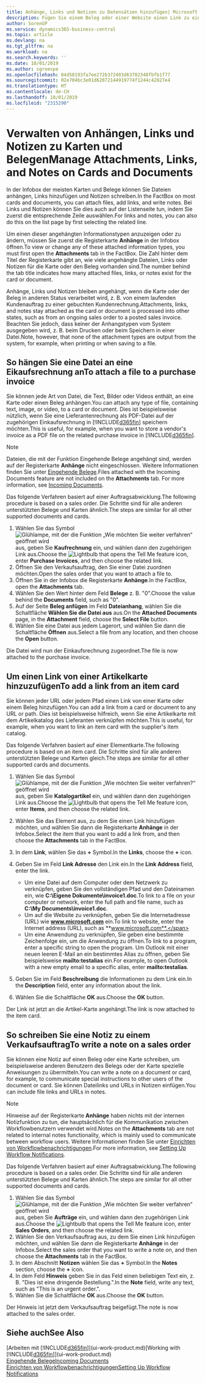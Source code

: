```yaml
---
title: Anhänge, Links und Notizen zu Datensätzen hinzufügen| Microsoft Docs
description: Fügen Sie einem Beleg oder einer Website einen Link zu einem bestimmten Datensatz hinzu, beispielsweise zu einer Debitorenkarte oder einem Beleg.
author: SorenGP
ms.service: dynamics365-business-central
ms.topic: article
ms.devlang: na
ms.tgt_pltfrm: na
ms.workload: na
ms.search.keywords: ''
ms.date: 10/01/2019
ms.author: sgroespe
ms.openlocfilehash: 84d58193fa7ee272b372403d63702348fbfb1f77
ms.sourcegitcommit: 02e704bc3e01d62072144919774f1244c42827e4
ms.translationtype: HT
ms.contentlocale: de-CH
ms.lasthandoff: 10/01/2019
ms.locfileid: "2315290"
---
```

# <a name="manage-attachments-links-and-notes-on-cards-and-documents"></a><span data-ttu-id="0bc50-103">Verwalten von Anhängen, Links und Notizen zu Karten und Belegen</span><span class="sxs-lookup"><span data-stu-id="0bc50-103">Manage Attachments, Links, and Notes on Cards and Documents</span></span>

<span data-ttu-id="0bc50-104">In der Infobox der meisten Karten und Belege können Sie Dateien anhängen, Links hinzufügen und Notizen schreiben.</span><span class="sxs-lookup"><span data-stu-id="0bc50-104">In the FactBox on most cards and documents, you can attach files, add links, and write notes.</span></span> <span data-ttu-id="0bc50-105">Bei Links und Notizen können Sie dies auch auf der Listenseite tun, indem Sie zuerst die entsprechende Zeile auswählen.</span><span class="sxs-lookup"><span data-stu-id="0bc50-105">For links and notes, you can also do this on the list page by first selecting the related line.</span></span>

<span data-ttu-id="0bc50-106">Um einen dieser angehängten Informationstypen anzuzeigen oder zu ändern, müssen Sie zuerst die Registerkarte **Anhänge** in der Infobox öffnen.</span><span class="sxs-lookup"><span data-stu-id="0bc50-106">To view or change any of these attached information types, you must first open the **Attachments** tab in the FactBox.</span></span> <span data-ttu-id="0bc50-107">Die Zahl hinter dem Titel der Registerkarte gibt an, wie viele angehängte Dateien, Links oder Notizen für die Karte oder den Beleg vorhanden sind.</span><span class="sxs-lookup"><span data-stu-id="0bc50-107">The number behind the tab title indicates how many attached files, links, or notes exist for the card or document.</span></span>

<span data-ttu-id="0bc50-108">Anhänge, Links und Notizen bleiben angehängt, wenn die Karte oder der Beleg in anderen Status verarbeitet wird, z. B. von einem laufenden Kundenauftrag zu einer gebuchten Kundenrechnung.</span><span class="sxs-lookup"><span data-stu-id="0bc50-108">Attachments, links, and notes stay attached as the card or document is processed into other states, such as from an ongoing sales order to a posted sales invoice.</span></span> <span data-ttu-id="0bc50-109">Beachten Sie jedoch, dass keiner der Anhangstypen vom System ausgegeben wird, z. B. beim Drucken oder beim Speichern in einer Datei.</span><span class="sxs-lookup"><span data-stu-id="0bc50-109">Note, however, that none of the attachment types are output from the system, for example, when printing or when saving to a file.</span></span>

## <a name="to-attach-a-file-to-a-purchase-invoice"></a><span data-ttu-id="0bc50-110">So hängen Sie eine Datei an eine Eikaufsrechnung an</span><span class="sxs-lookup"><span data-stu-id="0bc50-110">To attach a file to a purchase invoice</span></span>
<span data-ttu-id="0bc50-111">Sie können jede Art von Datei, die Text, Bilder oder Videos enthält, an eine Karte oder einen Beleg anhängen.</span><span class="sxs-lookup"><span data-stu-id="0bc50-111">You can attach any type of file, containing text, image, or video, to a card or document.</span></span> <span data-ttu-id="0bc50-112">Dies ist beispielsweise nützlich, wenn Sie eine Lieferantenrechnung als PDF-Datei auf der zugehörigen Einkaufsrechnung in [!INCLUDE[d365fin](includes/d365fin_md.md)] speichern möchten.</span><span class="sxs-lookup"><span data-stu-id="0bc50-112">This is useful, for example, when you want to store a vendor's invoice as a PDF file on the related purchase invoice in [!INCLUDE[d365fin](includes/d365fin_md.md)].</span></span>

> [!NOTE]
> <span data-ttu-id="0bc50-113">Dateien, die mit der Funktion Eingehende Belege angehängt sind, werden auf der Registerkarte **Anhänge** nicht eingeschlossen. Weitere Informationen finden Sie unter [Eingehende Belege](across-income-documents.md).</span><span class="sxs-lookup"><span data-stu-id="0bc50-113">Files attached with the Incoming Documents feature are not included on the **Attachments** tab. For more information, see [Incoming Documents](across-income-documents.md).</span></span>

<span data-ttu-id="0bc50-114">Das folgende Verfahren basiert auf einer Auftragsabwicklung.</span><span class="sxs-lookup"><span data-stu-id="0bc50-114">The following procedure is based on a sales order.</span></span> <span data-ttu-id="0bc50-115">Die Schritte sind für alle anderen unterstützten Belege und Karten ähnlich.</span><span class="sxs-lookup"><span data-stu-id="0bc50-115">The steps are similar for all other supported documents and cards.</span></span>

1. <span data-ttu-id="0bc50-116">Wählen Sie das Symbol ![Glühlampe, mit der die Funktion „Wie möchten Sie weiter verfahren“ geöffnet wird](media/ui-search/search_small.png "Wie möchten Sie weiter verfahren?") aus, geben Sie **Kaufrechnung** ein, und wählen dann den zugehörigen Link aus.</span><span class="sxs-lookup"><span data-stu-id="0bc50-116">Choose the ![Lightbulb that opens the Tell Me feature](media/ui-search/search_small.png "Tell me what you want to do") icon, enter **Purchase Invoices**, and then choose the related link.</span></span>
2. <span data-ttu-id="0bc50-117">Öffnen Sie den Verkaufsauftrag, den Sie einer Datei zuordnen möchten.</span><span class="sxs-lookup"><span data-stu-id="0bc50-117">Open the sales order that you want to attach a file to.</span></span>
3. <span data-ttu-id="0bc50-118">Öffnen Sie in der Infobox die Registerkarte **Anhänge**.</span><span class="sxs-lookup"><span data-stu-id="0bc50-118">In the FactBox, open the **Attachments** tab.</span></span>
4. <span data-ttu-id="0bc50-119">Wählen Sie den Wert hinter dem Feld **Belege** z. B. "0".</span><span class="sxs-lookup"><span data-stu-id="0bc50-119">Choose the value behind the **Documents** field, such as "0".</span></span>
5. <span data-ttu-id="0bc50-120">Auf der Seite **Beleg anfügen** im Feld **Dateianhang**, wählen Sie die Schaltfläche **Wählen Sie die Datei aus** aus.</span><span class="sxs-lookup"><span data-stu-id="0bc50-120">On the **Attached Documents** page, in the **Attachment** field, choose the **Select File** button.</span></span>
5. <span data-ttu-id="0bc50-121">Wählen Sie eine Datei aus jedem Lagerort, und wählen Sie dann die Schaltfläche **Öffnen** aus.</span><span class="sxs-lookup"><span data-stu-id="0bc50-121">Select a file from any location, and then choose the **Open** button.</span></span>

<span data-ttu-id="0bc50-122">Die Datei wird nun der Einkaufsrechnung zugeordnet.</span><span class="sxs-lookup"><span data-stu-id="0bc50-122">The file is now attached to the purchase invoice.</span></span>

## <a name="to-add-a-link-from-an-item-card"></a><span data-ttu-id="0bc50-123">Um einen Link von einer Artikelkarte hinzuzufügen</span><span class="sxs-lookup"><span data-stu-id="0bc50-123">To add a link from an item card</span></span>
<span data-ttu-id="0bc50-124">Sie können jeder URL oder jedem Pfad einen Link von einer Karte oder einem Beleg hinzufügen.</span><span class="sxs-lookup"><span data-stu-id="0bc50-124">You can add a link from a card or document to any URL or path.</span></span> <span data-ttu-id="0bc50-125">Dies ist beispielsweise hilfreich, wenn Sie eine Artikelkarte mit dem Artikelkatalog des Lieferanten verknüpfen möchten.</span><span class="sxs-lookup"><span data-stu-id="0bc50-125">This is useful, for example, when you want to link an item card with the supplier's item catalog.</span></span>

<span data-ttu-id="0bc50-126">Das folgende Verfahren basiert auf einer Elementkarte.</span><span class="sxs-lookup"><span data-stu-id="0bc50-126">The following procedure is based on an item card.</span></span> <span data-ttu-id="0bc50-127">Die Schritte sind für alle anderen unterstützten Belege und Karten gleich.</span><span class="sxs-lookup"><span data-stu-id="0bc50-127">The steps are similar for all other supported cards and documents.</span></span>

1. <span data-ttu-id="0bc50-128">Wählen Sie das Symbol ![Glühlampe, mit der die Funktion „Wie möchten Sie weiter verfahren?“ geöffnet wird](media/ui-search/search_small.png "Wie möchten Sie weiter verfahren?") aus, geben Sie **Katalogartikel** ein, und wählen dann den zugehörigen Link aus.</span><span class="sxs-lookup"><span data-stu-id="0bc50-128">Choose the ![Lightbulb that opens the Tell Me feature](media/ui-search/search_small.png "Tell me what you want to do") icon, enter **Items**, and then choose the related link.</span></span>
2. <span data-ttu-id="0bc50-129">Wählen Sie das Element aus, zu dem Sie einen Link hinzufügen möchten, und wählen Sie dann die Registerkarte **Anhänge** in der Infobox.</span><span class="sxs-lookup"><span data-stu-id="0bc50-129">Select the item that you want to add a link from, and then choose the **Attachments** tab in the FactBox.</span></span>
3. <span data-ttu-id="0bc50-130">In dem **Link**, wählen Sie das **+** Symbol.</span><span class="sxs-lookup"><span data-stu-id="0bc50-130">In the **Links**, choose the **+** icon.</span></span>
4. <span data-ttu-id="0bc50-131">Geben Sie im Feld **Link Adresse** den Link ein.</span><span class="sxs-lookup"><span data-stu-id="0bc50-131">In the **Link Address** field, enter the link.</span></span>

    - <span data-ttu-id="0bc50-132">Um eine Datei auf dem Computer oder dem Netzwerk zu verknüpfen, geben Sie den vollständigen Pfad und den Dateinamen ein, wie **C:\Eigene Dokumente\invoice1.doc**.</span><span class="sxs-lookup"><span data-stu-id="0bc50-132">To link to a file on your computer or network, enter the full path and file name, such as **C:\My Documents\invoice1.doc**.</span></span>
    - <span data-ttu-id="0bc50-133">Um auf die Website zu verknüpfen, geben Sie die Internetadresse (URL) wie **www.microsoft.com** ein.</span><span class="sxs-lookup"><span data-stu-id="0bc50-133">To link to website, enter the Internet address (URL), such as **www.microsoft.com**.</span></span>
    - <span data-ttu-id="0bc50-134">Um eine Anwendung zu verknüpfen, Sie geben eine bestimmte Zeichenfolge ein, um die Anwendung zu öffnen.</span><span class="sxs-lookup"><span data-stu-id="0bc50-134">To link to a program, enter a specific string to open the program.</span></span> <span data-ttu-id="0bc50-135">Um Outlook mit einer neuen leeren E-Mail an ein bestimmtes Alias zu öffnen, geben Sie beispielsweise **mailto:testalias** ein.</span><span class="sxs-lookup"><span data-stu-id="0bc50-135">For example, to open Outlook with a new empty email to a specific alias, enter **mailto:testalias**.</span></span>  

5. <span data-ttu-id="0bc50-136">Geben Sie im Feld **Beschreibung** die Informationen zu dem Link ein.</span><span class="sxs-lookup"><span data-stu-id="0bc50-136">In the **Description** field, enter any information about the link.</span></span>  
6. <span data-ttu-id="0bc50-137">Wählen Sie die Schaltfläche **OK** aus.</span><span class="sxs-lookup"><span data-stu-id="0bc50-137">Choose the **OK** button.</span></span>

<span data-ttu-id="0bc50-138">Der Link ist jetzt an die Artikel-Karte angehängt.</span><span class="sxs-lookup"><span data-stu-id="0bc50-138">The link is now attached to the item card.</span></span>  

## <a name="to-write-a-note-on-a-sales-order"></a><span data-ttu-id="0bc50-139">So schreiben Sie eine Notiz zu einem Verkaufsauftrag</span><span class="sxs-lookup"><span data-stu-id="0bc50-139">To write a note on a sales order</span></span>
<span data-ttu-id="0bc50-140">Sie können eine Notiz auf einen Beleg oder eine Karte schreiben, um beispielsweise anderen Benutzern des Belegs oder der Karte spezielle Anweisungen zu übermitteln.</span><span class="sxs-lookup"><span data-stu-id="0bc50-140">You can write a note on a document or card, for example, to communicate special instructions to other users of the document or card.</span></span> <span data-ttu-id="0bc50-141">Sie können Dateilinks und URLs in Notizen einfügen.</span><span class="sxs-lookup"><span data-stu-id="0bc50-141">You can include file links and URLs in notes.</span></span>

> [!NOTE]
> <span data-ttu-id="0bc50-142">Hinweise auf der Registerkarte **Anhänge** haben nichts mit der internen Notizfunktion zu tun, die hauptsächlich für die Kommunikation zwischen Workflowbenutzern verwendet wird.</span><span class="sxs-lookup"><span data-stu-id="0bc50-142">Notes on the **Attachments** tab are not related to internal notes functionality, which is mainly used to communicate between workflow users.</span></span> <span data-ttu-id="0bc50-143">Weitere Informationen finden Sie unter  [Einrichten von Workflowbenachrichtigungen](across-setting-up-workflow-notifications.md).</span><span class="sxs-lookup"><span data-stu-id="0bc50-143">For more information, see [Setting Up Workflow Notifications](across-setting-up-workflow-notifications.md).</span></span>

<span data-ttu-id="0bc50-144">Das folgende Verfahren basiert auf einer Auftragsabwicklung.</span><span class="sxs-lookup"><span data-stu-id="0bc50-144">The following procedure is based on a sales order.</span></span> <span data-ttu-id="0bc50-145">Die Schritte sind für alle anderen unterstützten Belege und Karten ähnlich.</span><span class="sxs-lookup"><span data-stu-id="0bc50-145">The steps are similar for all other supported documents and cards.</span></span>

1. <span data-ttu-id="0bc50-146">Wählen Sie das Symbol ![Glühlampe, mit der die Funktion „Wie möchten Sie weiter verfahren“ geöffnet wird](media/ui-search/search_small.png "Wie möchten Sie weiter verfahren?") aus, geben Sie **Aufträge** ein, und wählen dann den zugehörigen Link aus.</span><span class="sxs-lookup"><span data-stu-id="0bc50-146">Choose the ![Lightbulb that opens the Tell Me feature](media/ui-search/search_small.png "Tell me what you want to do") icon, enter **Sales Orders**, and then choose the related link.</span></span>
2. <span data-ttu-id="0bc50-147">Wählen Sie den Verkaufsauftrag aus, zu dem Sie einen Link hinzufügen möchten, und wählen Sie dann die Registerkarte **Anhänge** in der Infobox.</span><span class="sxs-lookup"><span data-stu-id="0bc50-147">Select the sales order that you want to write a note on, and then choose the **Attachments** tab in the FactBox.</span></span>
3. <span data-ttu-id="0bc50-148">In dem Abschnitt **Notizen** wählen Sie das **+** Symbol.</span><span class="sxs-lookup"><span data-stu-id="0bc50-148">In the **Notes** section, choose the **+** icon.</span></span>
4. <span data-ttu-id="0bc50-149">In dem Feld **Hinweis** geben Sie in das Feld einen beliebigen Text ein, z. B. "Dies ist eine dringende Bestellung.".</span><span class="sxs-lookup"><span data-stu-id="0bc50-149">In the **Note** field, write any text, such as "This is an urgent order.".</span></span>
5. <span data-ttu-id="0bc50-150">Wählen Sie die Schaltfläche **OK** aus.</span><span class="sxs-lookup"><span data-stu-id="0bc50-150">Choose the **OK** button.</span></span>

<span data-ttu-id="0bc50-151">Der Hinweis ist jetzt dem Verkaufsauftrag beigefügt.</span><span class="sxs-lookup"><span data-stu-id="0bc50-151">The note is now attached to the sales order.</span></span>

## <a name="see-also"></a><span data-ttu-id="0bc50-152">Siehe auch</span><span class="sxs-lookup"><span data-stu-id="0bc50-152">See Also</span></span>  
<span data-ttu-id="0bc50-153">[Arbeiten mit [!INCLUDE[d365fin](includes/d365fin_md.md)]](ui-work-product.md)</span><span class="sxs-lookup"><span data-stu-id="0bc50-153">[Working with [!INCLUDE[d365fin](includes/d365fin_md.md)]](ui-work-product.md)</span></span>  
[<span data-ttu-id="0bc50-154">Eingehende Belege</span><span class="sxs-lookup"><span data-stu-id="0bc50-154">Incoming Documents</span></span>](across-income-documents.md)  
[<span data-ttu-id="0bc50-155">Einrichten von Workflowbenachrichtigungen</span><span class="sxs-lookup"><span data-stu-id="0bc50-155">Setting Up Workflow Notifications</span></span>](across-setting-up-workflow-notifications.md)  
